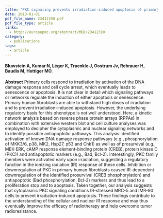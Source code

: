 ```yaml
---
title: "PKC signaling prevents irradiation-induced apoptosis of primary human fibroblasts"
date: 2013-01-01
pdf_file_name: 23412390.pdf
pdf_file_type: article
links:
  - http://europepmc.org/abstract/MED/23412390
category:
  - publications
tags:
  - article
---
```


#### Bluwstein A, Kumar N, Léger K, Traenkle J, Oostrum Jv, Rehrauer H, Baudis M, Hottiger MO.

**Abstract** Primary cells respond to irradiation by activation of the DNA damage response and cell cycle arrest, which eventually leads to senescence or apoptosis. It is not clear in detail which signaling pathways or networks regulate the induction of either apoptosis or senescence. Primary human fibroblasts are able to withstand high doses of irradiation and to prevent irradiation-induced apoptosis. However, the underlying regulatory basis for this phenotype is not well understood.<!--more--> Here, a kinetic network analysis based on reverse phase protein arrays (RPPAs) in combination with extensive western blot and cell culture analyses was employed to decipher the cytoplasmic and nuclear signaling networks and to identify possible antiapoptotic pathways. This analysis identified activation of known DNA damage response pathways (e.g., phosphorylation of MKK3/6, p38, MK2, Hsp27, p53 and Chk1) as well as of prosurvival (e.g., MEK-ERK, cAMP response element-binding protein (CREB), protein kinase C (PKC)) and antiapoptotic markers (e.g., Bad, Bcl-2). Interestingly, PKC family members were activated early upon irradiation, suggesting a regulatory function in the ionizing radiation (IR) response of these cells. Inhibition or downregulation of PKC in primary human fibroblasts caused IR-dependent downregulation of the identified prosurvival (CREB phosphorylation) and antiapoptotic (Bad phosphorylation, Bcl-2) markers and thus lead to a proliferation stop and to apoptosis. Taken together, our analysis suggests that cytoplasmic PKC signaling conditions IR-stressed MRC-5 and IMR-90 cells to prevent irradiation-induced apoptosis. These findings contribute to the understanding of the cellular and nuclear IR response and may thus eventually improve the efficacy of radiotherapy and help overcome tumor radioresistance.

